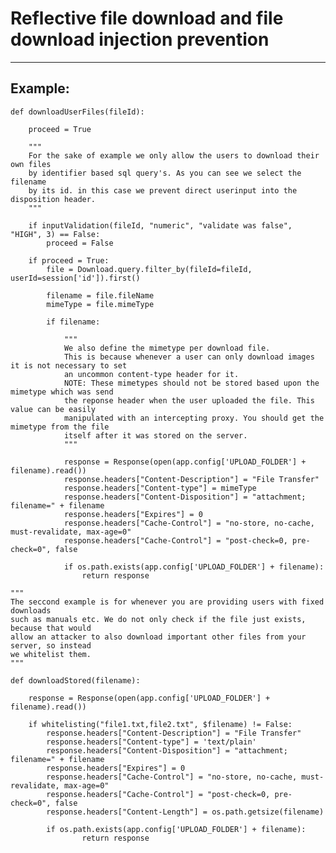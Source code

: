 # Reflective file download and file download injection prevention
-------

## Example:

    
	def downloadUserFiles(fileId):
		
		proceed = True

		"""
		For the sake of example we only allow the users to download their own files
		by identifier based sql query's. As you can see we select the filename
		by its id. in this case we prevent direct userinput into the disposition header.
		"""

		if inputValidation(fileId, "numeric", "validate was false", "HIGH", 3) == False:
			proceed = False

		if proceed = True:
			file = Download.query.filter_by(fileId=fileId, userId=session['id']).first()

			filename = file.fileName
			mimeType = file.mimeType

			if filename:

				"""
				We also define the mimetype per download file.
				This is because whenever a user can only download images it is not necessary to set
				an uncommon content-type header for it.
				NOTE: These mimetypes should not be stored based upon the mimetype which was send
				the reponse header when the user uploaded the file. This value can be easily
				manipulated with an intercepting proxy. You should get the mimetype from the file
				itself after it was stored on the server.
				"""

				response = Response(open(app.config['UPLOAD_FOLDER'] + filename).read())
				response.headers["Content-Description"] = "File Transfer"
				response.headers["Content-type"] = mimeType
				response.headers["Content-Disposition"] = "attachment; filename=" + filename
				response.headers["Expires"] = 0
				response.headers["Cache-Control"] = "no-store, no-cache, must-revalidate, max-age=0"
				response.headers["Cache-Control"] = "post-check=0, pre-check=0", false

				if os.path.exists(app.config['UPLOAD_FOLDER'] + filename):
        			return response

	"""
	The seccond example is for whenever you are providing users with fixed downloads
	such as manuals etc. We do not only check if the file just exists, because that would
	allow an attacker to also download important other files from your server, so instead
	we whitelist them.
	"""
	
	def downloadStored(filename):

		response = Response(open(app.config['UPLOAD_FOLDER'] + filename).read())

		if whitelisting("file1.txt,file2.txt", $filename) != False:
			response.headers["Content-Description"] = "File Transfer"
			response.headers["Content-type"] = 'text/plain'
			response.headers["Content-Disposition"] = "attachment; filename=" + filename
			response.headers["Expires"] = 0
			response.headers["Cache-Control"] = "no-store, no-cache, must-revalidate, max-age=0"
			response.headers["Cache-Control"] = "post-check=0, pre-check=0", false
			response.headers["Content-Length"] = os.path.getsize(filename)

			if os.path.exists(app.config['UPLOAD_FOLDER'] + filename):
        			return response
			